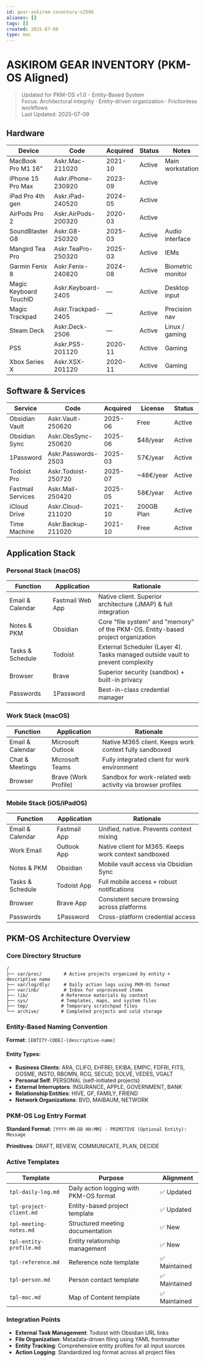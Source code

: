 ```yaml
---
id: gear-askirom-inventory-v2506
aliases: []
tags: []
created: 2025-07-08
type: moc
---
```


# ASKIROM GEAR INVENTORY (PKM-OS Aligned)

> Updated for PKM-OS v1.0 - Entity-Based System  
> Focus: Architectural integrity · Entity-driven organization · Frictionless workflows  
> Last Updated: 2025-07-09

## Hardware

| Device                 | Code                | Acquired | Status | Notes            |
| ---------------------- | ------------------- | -------- | ------ | ---------------- |
| MacBook Pro M1 16"     | Askr.Mac-211020     | 2021-10  | Active | Main workstation |
| iPhone 15 Pro Max      | Askr.iPhone-230920  | 2023-09  | Active |                  |
| iPad Pro 4th gen       | Askr.iPad-240520    | 2024-05  | Active |                  |
| AirPods Pro 2          | Askr.AirPods-200320 | 2020-03  | Active |                  |
| SoundBlaster G8        | Askr.G8-250320      | 2025-03  | Active | Audio interface  |
| Mangird Tea Pro        | Askr.TeaPro-250320  | 2025-03  | Active | IEMs             |
| Garmin Fenix 8         | Askr.Fenix-240820   | 2024-08  | Active | Biometric monitor |
| Magic Keyboard TouchID | Askr.Keyboard-2405  | —        | Active | Desktop input    |
| Magic Trackpad         | Askr.Trackpad-2405  | —        | Active | Precision nav    |
| Steam Deck             | Askr.Deck-2506      | —        | Active | Linux / gaming   |
| PS5                    | Askr.PS5-201120     | 2020-11  | Active | Gaming           |
| Xbox Series X          | Askr.XSX-201120     | 2020-11  | Active | Gaming           |

## Software & Services

| Service           | Code                | Acquired | License    | Status | Renewal    |
| ----------------- | ------------------- | -------- | ---------- | ------ | ---------- |
| Obsidian Vault    | Askr.Vault-250620   | 2025-06  | Free       | Active | —          |
| Obsidian Sync     | Askr.ObsSync-250620 | 2025-06  | $48/year   | Active | 30.06.2026 |
| 1Password         | Askr.Passwords-2503 | 2025-03  | 57€/year   | Active | 22.04.2026 |
| Todoist Pro       | Askr.Todoist-250720 | 2025-07  | ~48€/year  | Active | July 2026  |
| Fastmail Services | Askr.Mail-250420    | 2025-05  | 58€/year   | Active | 04.05.2028 |
| iCloud Drive      | Askr.Cloud-211020   | 2021-10  | 200GB Plan | Active | Monthly    |
| Time Machine      | Askr.Backup-211020  | 2021-10  | Free       | Active | —          |

## Application Stack

### Personal Stack (macOS)

| Function         | Application      | Rationale                                                      |
| ---------------- | ---------------- | -------------------------------------------------------------- |
| Email & Calendar | Fastmail Web App | Native client. Superior architecture (JMAP) & full integration |
| Notes & PKM      | Obsidian         | Core "file system" and "memory" of the PKM-OS. Entity-based project organization |
| Tasks & Schedule | Todoist          | External Scheduler (Layer 4). Tasks managed outside vault to prevent complexity |
| Browser          | Brave            | Superior security (sandbox) + built-in privacy                 |
| Passwords        | 1Password        | Best-in-class credential manager                               |

### Work Stack (macOS)

| Function         | Application          | Rationale                                                  |
| ---------------- | -------------------- | ---------------------------------------------------------- |
| Email & Calendar | Microsoft Outlook    | Native M365 client. Keeps work context fully sandboxed     |
| Chat & Meetings  | Microsoft Teams      | Fully integrated client for work environment               |
| Browser          | Brave (Work Profile) | Sandbox for work-related web activity via browser profiles |

### Mobile Stack (iOS/iPadOS)

| Function         | Application  | Rationale                                            |
| ---------------- | ------------ | ---------------------------------------------------- |
| Email & Calendar | Fastmail App | Unified, native. Prevents context mixing             |
| Work Email       | Outlook App  | Native client for M365. Keeps work context sandboxed |
| Notes & PKM      | Obsidian     | Mobile vault access via Obsidian Sync                |
| Tasks & Schedule | Todoist App  | Full mobile access + robust notifications            |
| Browser          | Brave App    | Consistent secure browsing across platforms          |
| Passwords        | 1Password    | Cross-platform credential access                     |

## PKM-OS Architecture Overview

### Core Directory Structure

```
/
├── var/proc/        # Active projects organized by entity + descriptive name
├── var/log/dly/     # Daily action logs using PKM-OS format
├── var/inb/         # Inbox for unprocessed items
├── lib/            # Reference materials by context
├── sys/            # Templates, maps, and system files
├── tmp/            # Temporary scratchpad files
└── archive/        # Completed projects and cold storage
```

### Entity-Based Naming Convention

**Format**: `[ENTITY-CODE]-[descriptive-name]`

#### Entity Types:
- **Business Clients**: ARA, CLIFO, EHFREI, EKIBA, EMPIC, FDFRI, FITS, GOSME, INSTO, RBOMN, RCG, SECUD, SOLVE, VEDES, VGALT
- **Personal Self**: PERSONAL (self-initiated projects)
- **External Interruptors**: INSURANCE, APPLE, GOVERNMENT, BANK
- **Relationship Entities**: HIVE, GF, FAMILY, FRIEND
- **Network Organizations**: BVD, MAIBAUM, NETWORK

### PKM-OS Log Entry Format

**Standard Format**: `[YYYY-MM-DD HH:MM] - PRIMITIVE (Optional Entity): Message`

**Primitives**: DRAFT, REVIEW, COMMUNICATE, PLAN, DECIDE

### Active Templates

| Template | Purpose | Alignment |
|----------|---------|-----------|
| `tpl-daily-log.md` | Daily action logging with PKM-OS format | ✅ Updated |
| `tpl-project-client.md` | Entity-based project template | ✅ Updated |
| `tpl-meeting-notes.md` | Structured meeting documentation | ✅ New |
| `tpl-entity-profile.md` | Entity relationship management | ✅ New |
| `tpl-reference.md` | Reference note template | ✅ Maintained |
| `tpl-person.md` | Person contact template | ✅ Maintained |
| `tpl-moc.md` | Map of Content template | ✅ Maintained |

### Integration Points

- **External Task Management**: Todoist with Obsidian URL links
- **File Organization**: Metadata-driven filing using YAML frontmatter
- **Entity Tracking**: Comprehensive entity profiles for all input sources
- **Action Logging**: Standardized log format across all project files
